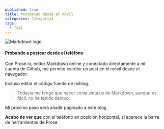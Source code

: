 ```yaml
---
published: true
title: Posteando desde el móvil
categories: Categoría1
tags:
  - Tag1
---
```

![Markdown logo](https://upload.wikimedia.org/wikipedia/commons/4/48/Markdown-mark.svg)

#### Probando a postear desde el teléfono

Con Prose.io, editor Markdown online y conectado directamente a mi cuenta de Github, me permite escribir un post en el móvil desde el navegador.

<!--more-->

Incluso editar el código fuente de miblog.

> Todavía me tengo que hacer conla sintaxis de Markdown, aunque es fácil, no he tenido tiempo.

Mi proximo paso será añadir paginado a este blog.

**Acabo de ver que** con el teléfono en posición horizontal, sí aparece la barra de herramientas de Prose
